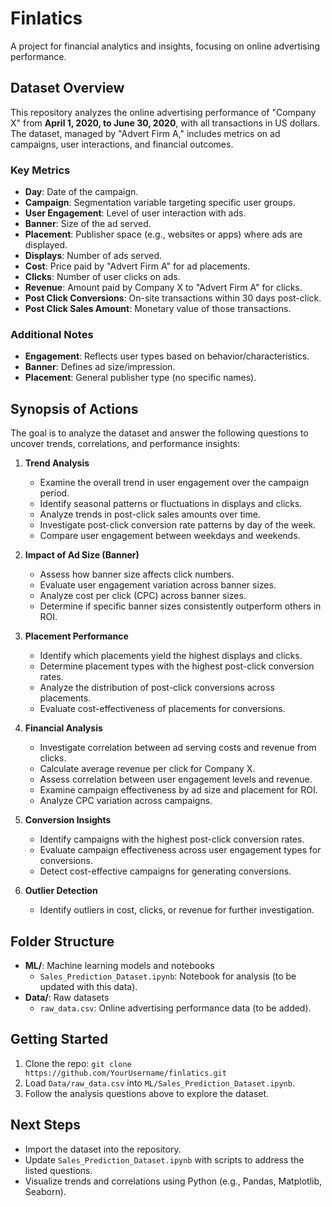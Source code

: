 # Finlatics
A project for financial analytics and insights, focusing on online advertising performance.

## Dataset Overview
This repository analyzes the online advertising performance of "Company X" from **April 1, 2020, to June 30, 2020**, with all transactions in US dollars. The dataset, managed by "Advert Firm A," includes metrics on ad campaigns, user interactions, and financial outcomes.

### Key Metrics
- **Day**: Date of the campaign.
- **Campaign**: Segmentation variable targeting specific user groups.
- **User Engagement**: Level of user interaction with ads.
- **Banner**: Size of the ad served.
- **Placement**: Publisher space (e.g., websites or apps) where ads are displayed.
- **Displays**: Number of ads served.
- **Cost**: Price paid by "Advert Firm A" for ad placements.
- **Clicks**: Number of user clicks on ads.
- **Revenue**: Amount paid by Company X to "Advert Firm A" for clicks.
- **Post Click Conversions**: On-site transactions within 30 days post-click.
- **Post Click Sales Amount**: Monetary value of those transactions.

### Additional Notes
- **Engagement**: Reflects user types based on behavior/characteristics.
- **Banner**: Defines ad size/impression.
- **Placement**: General publisher type (no specific names).

## Synopsis of Actions
The goal is to analyze the dataset and answer the following questions to uncover trends, correlations, and performance insights:

1. **Trend Analysis**
   - Examine the overall trend in user engagement over the campaign period.
   - Identify seasonal patterns or fluctuations in displays and clicks.
   - Analyze trends in post-click sales amounts over time.
   - Investigate post-click conversion rate patterns by day of the week.
   - Compare user engagement between weekdays and weekends.

2. **Impact of Ad Size (Banner)**
   - Assess how banner size affects click numbers.
   - Evaluate user engagement variation across banner sizes.
   - Analyze cost per click (CPC) across banner sizes.
   - Determine if specific banner sizes consistently outperform others in ROI.

3. **Placement Performance**
   - Identify which placements yield the highest displays and clicks.
   - Determine placement types with the highest post-click conversion rates.
   - Analyze the distribution of post-click conversions across placements.
   - Evaluate cost-effectiveness of placements for conversions.

4. **Financial Analysis**
   - Investigate correlation between ad serving costs and revenue from clicks.
   - Calculate average revenue per click for Company X.
   - Assess correlation between user engagement levels and revenue.
   - Examine campaign effectiveness by ad size and placement for ROI.
   - Analyze CPC variation across campaigns.

5. **Conversion Insights**
   - Identify campaigns with the highest post-click conversion rates.
   - Evaluate campaign effectiveness across user engagement types for conversions.
   - Detect cost-effective campaigns for generating conversions.

6. **Outlier Detection**
   - Identify outliers in cost, clicks, or revenue for further investigation.

## Folder Structure
- **ML/**: Machine learning models and notebooks
  - `Sales_Prediction_Dataset.ipynb`: Notebook for analysis (to be updated with this data).
- **Data/**: Raw datasets
  - `raw_data.csv`: Online advertising performance data (to be added).

## Getting Started
1. Clone the repo: `git clone https://github.com/YourUsername/finlatics.git`
2. Load `Data/raw_data.csv` into `ML/Sales_Prediction_Dataset.ipynb`.
3. Follow the analysis questions above to explore the dataset.

## Next Steps
- Import the dataset into the repository.
- Update `Sales_Prediction_Dataset.ipynb` with scripts to address the listed questions.
- Visualize trends and correlations using Python (e.g., Pandas, Matplotlib, Seaborn).
